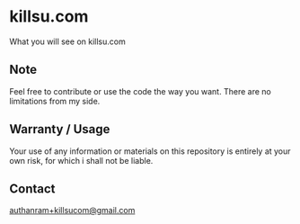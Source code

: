 # killsu.com

What you will see on killsu.com

## Note

Feel free to contribute or use the code the way you want. There are no limitations from my side.

## Warranty / Usage

Your use of any information or materials on this repository is entirely at your own risk, for which i shall not be liable.

## Contact
authanram+killsucom@gmail.com
